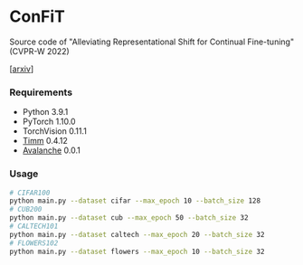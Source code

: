 # ConFiT
Source code of "Alleviating Representational Shift for Continual Fine-tuning" (CVPR-W 2022)

[[arxiv](https://arxiv.org/abs/2204.10535)]
### Requirements
+ Python 3.9.1
+ PyTorch 1.10.0
+ TorchVision 0.11.1
+ [Timm](https://rwightman.github.io/pytorch-image-models/) 0.4.12
+ [Avalanche](https://avalanche.continualai.org/) 0.0.1 
### Usage
```sh 
# CIFAR100
python main.py --dataset cifar --max_epoch 10 --batch_size 128
# CUB200
python main.py --dataset cub --max_epoch 50 --batch_size 32
# CALTECH101
python main.py --dataset caltech --max_epoch 20 --batch_size 32
# FLOWERS102
python main.py --dataset flowers --max_epoch 10 --batch_size 32
```
